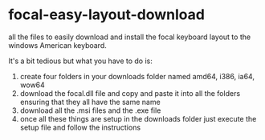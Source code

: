 # focal-easy-layout-download
all the files to easily download and install the focal keyboard layout to the windows American keyboard.

It's a bit tedious but what you have to do is:

1. create four folders in your downloads folder named amd64, i386, ia64, wow64
2. download the focal.dll file and copy and paste it into all the folders ensuring that they all have the same name
3. download all the .msi files and the .exe file
4. once all these things are setup in the downloads folder just execute the setup file and follow the instructions
